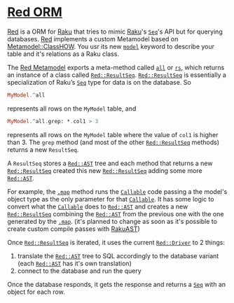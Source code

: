 # [Red ORM](https://github.com/FCO/Red)

[Red](https://github.com/FCO/Red) is a ORM for [Raku](https://raku.org) that tries to mimic [Raku](https://raku.org)'s [`Seq`](https://docs.raku.org/type/Seq)'s API but for querying databases.
[Red](https://github.com/FCO/Red) implements a custom Metamodel based on [Metamodel::ClassHOW](https://docs.raku.org/type/Metamodel::ClassHOW).
You usr its new [`model`](https://github.com/FCO/Red/blob/master/lib/Red.pm6#L41) keyword to describe your table and it's relations as a Raku class.

The [Red Metamodel](https://github.com/FCO/Red/blob/master/lib/MetamodelX/Red/Model.pm6) exports a meta-method called [`all`](https://github.com/FCO/Red/blob/master/lib/MetamodelX/Red/Model.pm6#L283)
or [`rs`](https://github.com/FCO/Red/blob/master/lib/MetamodelX/Red/Model.pm6#L280), which returns an instance of a class called [`Red::ResultSeq`](https://github.com/FCO/Red/blob/master/lib/Red/ResultSeq.pm6).
[`Red::ResultSeq`](https://github.com/FCO/Red/blob/master/lib/Red/ResultSeq.pm6) is essentially a 
specialization  of Raku’s [`Seq`](https://docs.raku.org/type/Seq) type for data is on the database. So

```raku
MyModel.^all
```

represents all rows on the `MyModel` table, and 

```raku
MyModel.^all.grep: *.col1 > 3
```

represents all rows on the `MyModel` table where the value of `col1` is higher than 3. The `grep` method (and most of the other 
[`Red::ResultSeq`](https://github.com/FCO/Red/blob/master/lib/Red/ResultSeq.pm6) methods) returns a new `ResultSeq`.

A `ResultSeq` stores a [`Red::AST`](https://github.com/FCO/Red/tree/master/lib/Red/AST) tree and each method that returns a new [`Red::ResultSeq`](https://github.com/FCO/Red/blob/master/lib/Red/ResultSeq.pm6) created this new
[`Red::ResultSeq`](https://github.com/FCO/Red/blob/master/lib/Red/ResultSeq.pm6) adding some more [`Red::AST`](https://github.com/FCO/Red/tree/master/lib/Red/AST).

For example, the [`.map`](https://github.com/FCO/Red/blob/master/lib/Red/ResultSeq.pm6#L308) method runs the [`Callable`](https://docs.raku.org/type/Callable) code passing a the model's object type as the only parameter for that
[`Callable`](https://docs.raku.org/type/Callable). It has some logic to convert what the [`Callable`](https://docs.raku.org/type/Callable) does to [`Red::AST`](https://github.com/FCO/Red/tree/master/lib/Red/AST) and creates a new
[`Red::ResultSeq`](https://github.com/FCO/Red/blob/master/lib/Red/ResultSeq.pm6) combining the [`Red::AST`](https://github.com/FCO/Red/tree/master/lib/Red/AST) from the previous one with the one generated by the
[`.map`](https://github.com/FCO/Red/blob/master/lib/Red/ResultSeq.pm6#L308). (it's planned to change as soon as it's possible to create custom compile passes with [RakuAST](https://www.youtube.com/watch?v=91uaaSyrKm0))

Once [`Red::ResultSeq`](https://github.com/FCO/Red/blob/master/lib/Red/ResultSeq.pm6) is iterated, it uses the current [`Red::Driver`](https://github.com/FCO/Red/tree/master/lib/Red/Driver) to 2 things:

1. translate the [`Red::AST`](https://github.com/FCO/Red/tree/master/lib/Red/AST) tree to SQL accordingly to the database variant (each [`Red::AST`](https://github.com/FCO/Red/tree/master/lib/Red/AST) has it's own translation)
1. connect to the database and run the query

Once the database responds, it gets the response and returns a [`Seq`](https://docs.raku.org/type/Seq) with an object for each row.
